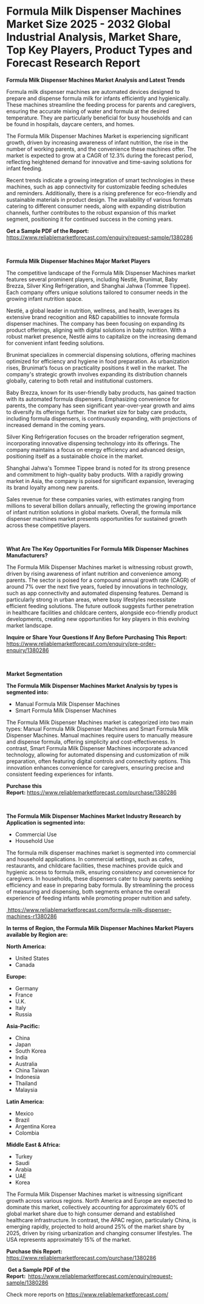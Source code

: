 <p><h1>Formula Milk Dispenser Machines Market Size 2025 - 2032 Global Industrial Analysis, Market Share, Top Key Players, Product Types and Forecast Research Report</h1></p><p><strong>Formula Milk Dispenser Machines Market Analysis and Latest Trends</strong></p>
<p><p>Formula milk dispenser machines are automated devices designed to prepare and dispense formula milk for infants efficiently and hygienically. These machines streamline the feeding process for parents and caregivers, ensuring the accurate mixing of water and formula at the desired temperature. They are particularly beneficial for busy households and can be found in hospitals, daycare centers, and homes.</p><p>The Formula Milk Dispenser Machines Market is experiencing significant growth, driven by increasing awareness of infant nutrition, the rise in the number of working parents, and the convenience these machines offer. The market is expected to grow at a CAGR of 12.3% during the forecast period, reflecting heightened demand for innovative and time-saving solutions for infant feeding. </p><p>Recent trends indicate a growing integration of smart technologies in these machines, such as app connectivity for customizable feeding schedules and reminders. Additionally, there is a rising preference for eco-friendly and sustainable materials in product design. The availability of various formats catering to different consumer needs, along with expanding distribution channels, further contributes to the robust expansion of this market segment, positioning it for continued success in the coming years.</p></p>
<p><strong>Get a Sample PDF of the Report:&nbsp;</strong> <a href="https://www.reliablemarketforecast.com/enquiry/request-sample/1380286?utm_campaign=2533&utm_medium=2&utm_source=Github&utm_content=ia&utm_term=08042025&utm_id=formula-milk-dispenser-machines">https://www.reliablemarketforecast.com/enquiry/request-sample/1380286</a></p>
<p>&nbsp;</p>
<p><strong>Formula Milk Dispenser Machines Major Market Players</strong></p>
<p><p>The competitive landscape of the Formula Milk Dispenser Machines market features several prominent players, including Nestlé, Brunimat, Baby Brezza, Silver King Refrigeration, and Shanghai Jahwa (Tommee Tippee). Each company offers unique solutions tailored to consumer needs in the growing infant nutrition space.</p><p>Nestlé, a global leader in nutrition, wellness, and health, leverages its extensive brand recognition and R&D capabilities to innovate formula dispenser machines. The company has been focusing on expanding its product offerings, aligning with digital solutions in baby nutrition. With a robust market presence, Nestlé aims to capitalize on the increasing demand for convenient infant feeding solutions.</p><p>Brunimat specializes in commercial dispensing solutions, offering machines optimized for efficiency and hygiene in food preparation. As urbanization rises, Brunimat’s focus on practicality positions it well in the market. The company's strategic growth involves expanding its distribution channels globally, catering to both retail and institutional customers.</p><p>Baby Brezza, known for its user-friendly baby products, has gained traction with its automated formula dispensers. Emphasizing convenience for parents, the company has seen significant year-over-year growth and aims to diversify its offerings further. The market size for baby care products, including formula dispensers, is continuously expanding, with projections of increased demand in the coming years.</p><p>Silver King Refrigeration focuses on the broader refrigeration segment, incorporating innovative dispensing technology into its offerings. The company maintains a focus on energy efficiency and advanced design, positioning itself as a sustainable choice in the market.</p><p>Shanghai Jahwa's Tommee Tippee brand is noted for its strong presence and commitment to high-quality baby products. With a rapidly growing market in Asia, the company is poised for significant expansion, leveraging its brand loyalty among new parents.</p><p>Sales revenue for these companies varies, with estimates ranging from millions to several billion dollars annually, reflecting the growing importance of infant nutrition solutions in global markets. Overall, the formula milk dispenser machines market presents opportunities for sustained growth across these competitive players.</p></p>
<p>&nbsp;</p>
<p><strong>What Are The Key Opportunities For Formula Milk Dispenser Machines Manufacturers?</strong></p>
<p><p>The Formula Milk Dispenser Machines market is witnessing robust growth, driven by rising awareness of infant nutrition and convenience among parents. The sector is poised for a compound annual growth rate (CAGR) of around 7% over the next five years, fueled by innovations in technology, such as app connectivity and automated dispensing features. Demand is particularly strong in urban areas, where busy lifestyles necessitate efficient feeding solutions. The future outlook suggests further penetration in healthcare facilities and childcare centers, alongside eco-friendly product developments, creating new opportunities for key players in this evolving market landscape.</p></p>
<p><strong>Inquire or Share Your Questions If Any Before Purchasing This Report:</strong> <a href="https://www.reliablemarketforecast.com/enquiry/pre-order-enquiry/1380286?utm_campaign=2533&utm_medium=2&utm_source=Github&utm_content=ia&utm_term=08042025&utm_id=formula-milk-dispenser-machines">https://www.reliablemarketforecast.com/enquiry/pre-order-enquiry/1380286</a></p>
<p>&nbsp;</p>
<p><strong>Market Segmentation</strong></p>
<p><strong>The Formula Milk Dispenser Machines Market Analysis by types is segmented into:</strong></p>
<p><ul><li>Manual Formula Milk Dispenser Machines</li><li>Smart Formula Milk Dispenser Machines</li></ul></p>
<p><p>The Formula Milk Dispenser Machines market is categorized into two main types: Manual Formula Milk Dispenser Machines and Smart Formula Milk Dispenser Machines. Manual machines require users to manually measure and dispense formula, offering simplicity and cost-effectiveness. In contrast, Smart Formula Milk Dispenser Machines incorporate advanced technology, allowing for automated dispensing and customization of milk preparation, often featuring digital controls and connectivity options. This innovation enhances convenience for caregivers, ensuring precise and consistent feeding experiences for infants.</p></p>
<p><strong>Purchase this Report:&nbsp;</strong><a href="https://www.reliablemarketforecast.com/purchase/1380286?utm_campaign=2533&utm_medium=2&utm_source=Github&utm_content=ia&utm_term=08042025&utm_id=formula-milk-dispenser-machines">https://www.reliablemarketforecast.com/purchase/1380286</a></p>
<p>&nbsp;</p>
<p><strong>The Formula Milk Dispenser Machines Market Industry Research by Application is segmented into:</strong></p>
<p><ul><li>Commercial Use</li><li>Household Use</li></ul></p>
<p><p>The formula milk dispenser machines market is segmented into commercial and household applications. In commercial settings, such as cafes, restaurants, and childcare facilities, these machines provide quick and hygienic access to formula milk, ensuring consistency and convenience for caregivers. In households, these dispensers cater to busy parents seeking efficiency and ease in preparing baby formula. By streamlining the process of measuring and dispensing, both segments enhance the overall experience of feeding infants while promoting proper nutrition and safety.</p></p>
<p><a href="https://www.reliablemarketforecast.com/formula-milk-dispenser-machines-r1380286?utm_campaign=2533&utm_medium=2&utm_source=Github&utm_content=ia&utm_term=08042025&utm_id=formula-milk-dispenser-machines">&nbsp;https://www.reliablemarketforecast.com/formula-milk-dispenser-machines-r1380286</a></p>
<p><strong>In terms of Region, the Formula Milk Dispenser Machines Market Players available by Region are:</strong></p>
<p>
    <p> <strong> North America: </strong>
        <ul>
            <li>United States</li>
            <li>Canada</li>
        </ul>
        </p> 
    <p> <strong> Europe: </strong>
        <ul>
            <li>Germany</li>
            <li>France</li>
            <li>U.K.</li>
            <li>Italy</li>
            <li>Russia</li>
        </ul>
        </p> 
    <p> <strong> Asia-Pacific: </strong>
        <ul>
            <li>China</li>
            <li>Japan</li>
            <li>South Korea</li>
            <li>India</li>
            <li>Australia</li>
            <li>China Taiwan</li>
            <li>Indonesia</li>
            <li>Thailand</li>
            <li>Malaysia</li>
        </ul>
        </p> 
    <p> <strong> Latin America: </strong>
        <ul>
            <li>Mexico</li>
            <li>Brazil</li>
            <li>Argentina Korea</li>
            <li>Colombia</li>
        </ul>
        </p> 
    <p> <strong> Middle East & Africa: </strong>
        <ul>
            <li>Turkey</li>
            <li>Saudi</li>
            <li>Arabia</li>
            <li>UAE</li>
            <li>Korea</li>
        </ul>
    </p>
    </p>
<p><p>The Formula Milk Dispenser Machines market is witnessing significant growth across various regions. North America and Europe are expected to dominate this market, collectively accounting for approximately 60% of global market share due to high consumer demand and established healthcare infrastructure. In contrast, the APAC region, particularly China, is emerging rapidly, projected to hold around 25% of the market share by 2025, driven by rising urbanization and changing consumer lifestyles. The USA represents approximately 15% of the market.</p></p>
<p><strong>Purchase this Report: </strong><a href="https://www.reliablemarketforecast.com/purchase/1380286?utm_campaign=2533&utm_medium=2&utm_source=Github&utm_content=ia&utm_term=08042025&utm_id=formula-milk-dispenser-machines">https://www.reliablemarketforecast.com/purchase/1380286</a></p>
<p>&nbsp;<strong>Get a Sample PDF of the Report:&nbsp;&nbsp;</strong><a href="https://www.reliablemarketforecast.com/enquiry/request-sample/1380286?utm_campaign=2533&utm_medium=2&utm_source=Github&utm_content=ia&utm_term=08042025&utm_id=formula-milk-dispenser-machines">https://www.reliablemarketforecast.com/enquiry/request-sample/1380286</a></p>
<p><strong></strong></p>
<p>Check more reports on <a href="https://www.reliablemarketforecast.com/?utm_campaign=2533&utm_medium=2&utm_source=Github&utm_content=ia&utm_term=08042025&utm_id=formula-milk-dispenser-machines">https://www.reliablemarketforecast.com/</a></p>